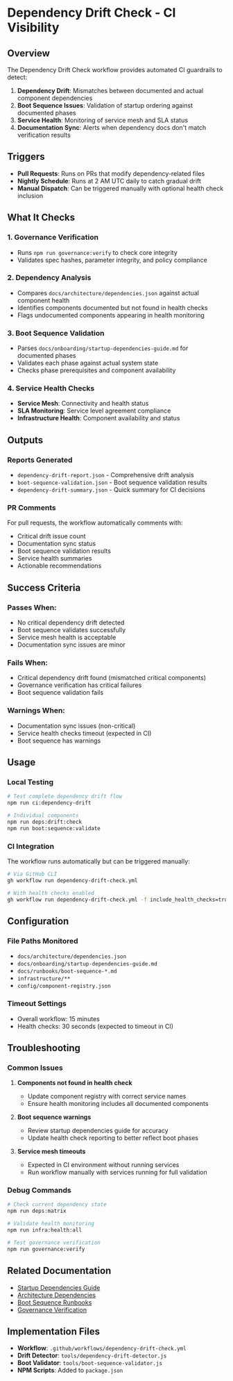 # Dependency Drift Check - CI Visibility

## Overview

The Dependency Drift Check workflow provides automated CI guardrails to detect:

1. **Dependency Drift**: Mismatches between documented and actual component dependencies
2. **Boot Sequence Issues**: Validation of startup ordering against documented phases  
3. **Service Health**: Monitoring of service mesh and SLA status
4. **Documentation Sync**: Alerts when dependency docs don't match verification results

## Triggers

- **Pull Requests**: Runs on PRs that modify dependency-related files
- **Nightly Schedule**: Runs at 2 AM UTC daily to catch gradual drift
- **Manual Dispatch**: Can be triggered manually with optional health check inclusion

## What It Checks

### 1. Governance Verification
- Runs `npm run governance:verify` to check core integrity
- Validates spec hashes, parameter integrity, and policy compliance

### 2. Dependency Analysis
- Compares `docs/architecture/dependencies.json` against actual component health
- Identifies components documented but not found in health checks
- Flags undocumented components appearing in health monitoring

### 3. Boot Sequence Validation
- Parses `docs/onboarding/startup-dependencies-guide.md` for documented phases
- Validates each phase against actual system state
- Checks phase prerequisites and component availability

### 4. Service Health Checks
- **Service Mesh**: Connectivity and health status
- **SLA Monitoring**: Service level agreement compliance
- **Infrastructure Health**: Component availability and status

## Outputs

### Reports Generated
- `dependency-drift-report.json` - Comprehensive drift analysis
- `boot-sequence-validation.json` - Boot sequence validation results
- `dependency-drift-summary.json` - Quick summary for CI decisions

### PR Comments
For pull requests, the workflow automatically comments with:
- Critical drift issue count
- Documentation sync status
- Boot sequence validation results
- Service health summaries
- Actionable recommendations

## Success Criteria

### Passes When:
- No critical dependency drift detected
- Boot sequence validates successfully
- Service mesh health is acceptable
- Documentation sync issues are minor

### Fails When:
- Critical dependency drift found (mismatched critical components)
- Governance verification has critical failures
- Boot sequence validation fails

### Warnings When:
- Documentation sync issues (non-critical)
- Service health checks timeout (expected in CI)
- Boot sequence has warnings

## Usage

### Local Testing
```bash
# Test complete dependency drift flow
npm run ci:dependency-drift

# Individual components
npm run deps:drift:check
npm run boot:sequence:validate
```

### CI Integration
The workflow runs automatically but can be triggered manually:
```bash
# Via GitHub CLI
gh workflow run dependency-drift-check.yml

# With health checks enabled
gh workflow run dependency-drift-check.yml -f include_health_checks=true
```

## Configuration

### File Paths Monitored
- `docs/architecture/dependencies.json`
- `docs/onboarding/startup-dependencies-guide.md`
- `docs/runbooks/boot-sequence-*.md`
- `infrastructure/**`
- `config/component-registry.json`

### Timeout Settings
- Overall workflow: 15 minutes
- Health checks: 30 seconds (expected to timeout in CI)

## Troubleshooting

### Common Issues

1. **Components not found in health check**
   - Update component registry with correct service names
   - Ensure health monitoring includes all documented components

2. **Boot sequence warnings**
   - Review startup dependencies guide for accuracy
   - Update health check reporting to better reflect boot phases

3. **Service mesh timeouts**
   - Expected in CI environment without running services
   - Run workflow manually with services running for full validation

### Debug Commands
```bash
# Check current dependency state
npm run deps:matrix

# Validate health monitoring
npm run infra:health:all

# Test governance verification
npm run governance:verify
```

## Related Documentation

- [Startup Dependencies Guide](../onboarding/startup-dependencies-guide.md)
- [Architecture Dependencies](../architecture/dependencies.json)
- [Boot Sequence Runbooks](../runbooks/)
- [Governance Verification](../../tools/governance-verify.js)

## Implementation Files

- **Workflow**: `.github/workflows/dependency-drift-check.yml`
- **Drift Detector**: `tools/dependency-drift-detector.js`
- **Boot Validator**: `tools/boot-sequence-validator.js`
- **NPM Scripts**: Added to `package.json`